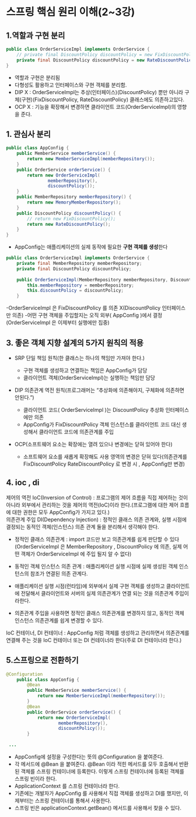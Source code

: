 # 스프링 핵심 원리 이해(2~3강)
## 1.역할과 구현 분리

```java
public class OrderServiceImpl implements OrderService {
	// private final DiscountPolicy discountPolicy = new FixDiscountPolicy();
	private final DiscountPolicy discountPolicy = new RateDiscountPolicy();
}
```

- 역할과 구현은 분리됨
- 다형성도 활용하고 인터페이스와 구현 객체를 분리함.
- DIP X : OrderServiceImpl는 추상(인터페이스)(DiscountPolicy) 뿐만 아니라 구체(구현)(FixDiscountPolicy, RateDiscountPolicy) 클래스에도 의존하고있다.
- OCP X : 기능을 확장해서 변경하면 클라이언트 코드(OrderServiceImpl)의 영향을 준다. 

## 1. 관심사 분리
```java
public class AppConfig {
	public MemberService memberService() {
		return new MemberServiceImpl(memberRepository());
	}
	public OrderService orderService() {
		return new OrderServiceImpl(
				memberRepository(),
				discountPolicy());
	}
	public MemberRepository memberRepository() {
		return new MemoryMemberRepository();
	}
	public DiscountPolicy discountPolicy() {
		// return new FixDiscountPolicy();
		return new RateDiscountPolicy();
	}
}
```
- AppConfig는 애플리케이션의 실제 동작에 필요한 **구현 객체를 생성**한다

```java
public class OrderServiceImpl implements OrderService {
	private final MemberRepository memberRepository;
	private final DiscountPolicy discountPolicy;
	
	public OrderServiceImpl(MemberRepository memberRepository, DiscountPolicy discountPolicy) {
		this.memberRepository = memberRepository;
		this.discountPolicy = discountPolicy;
	}
```
-OrderServiceImpl 은 FixDiscountPolicy 를 의존 X(DiscountPolicy 인터페이스만 의존)
-어떤 구현 객체을 주입할지는 오직 외부( AppConfig )에서 결정 (OrderServiceImpl 은 이제부터 실행에만 집중)


## 3. 좋은 객체 지향 설계의 5가지 원칙의 적용
- SRP 단일 책임 원칙(한 클래스는 하나의 책임만 가져야 한다.)
  - 구현 객체를 생성하고 연결하는 책임은 AppConfig가 담당
  - 클라이언트 객체(OrderServiceImpl)는 실행하는 책임만 담당
  
- DIP 의존관계 역전 원칙(프로그래머는 “추상화에 의존해야지, 구체화에 의존하면 안된다.”)
  - 클라이언트 코드( OrderServiceImpl )는 DiscountPolicy 추상화 인터페이스에만 의존
  - AppConfig가 FixDiscountPolicy 객체 인스턴스를 클라이언트 코드 대신 생성해서 클라이언트 코드에 의존관계를 주입

- OCP(소프트웨어 요소는 확장에는 열려 있으나 변경에는 닫혀 있어야 한다)
  - 소프트웨어 요소를 새롭게 확장해도 사용 영역의 변경은 닫혀 있다(의존관계를 FixDiscountPolicy RateDiscountPolicy 로 변경 시 , AppConfig만 변경)


## 4. ioc , di
제어의 역전 IoC(Inversion of Control) : 프로그램의 제어 흐름을 직접 제어하는 것이 아니라 외부에서 관리하는 것을 제어의 역전(IoC)이라 한다.(프로그램에 대한 제어 흐름에 대한 권한은 모두 AppConfig가 가지고 있다.)  
의존관계 주입 DI(Dependency Injection) : 정적인 클래스 의존 관계와, 실행 시점에 결정되는 동적인 객체(인스턴스) 의존 관계 둘을 분리해서 생각해야 한다.
- 정적인 클래스 의존관계 : import 코드만 보고 의존관계를 쉽게 판단할 수 있다(OrderServiceImpl 은 MemberRepository , DiscountPolicy 에 의존, 실제 어떤 객체가 OrderServiceImpl 에 주입 될지 알 수 없다)

-  동적인 객체 인스턴스 의존 관계 : 애플리케이션 실행 시점에 실제 생성된 객체 인스턴스의 참조가 연결된 의존 관계다.

- 애플리케이션 실행 시점(런타임)에 외부에서 실제 구현 객체를 생성하고 클라이언트에 전달해서 클라이언트와 서버의 실제 의존관계가 연결 되는 것을 의존관계 주입이라한다.
- 의존관계 주입을 사용하면 정적인 클래스 의존관계를 변경하지 않고, 동적인 객체 인스턴스 의존관계를 쉽게 변경할 수 있다.

IoC 컨테이너, DI 컨테이너 : AppConfig 처럼 객체를 생성하고 관리하면서 의존관계를 연결해 주는 것을 IoC 컨테이너 또는 DI 컨테이너라 한다(주로 DI 컨테이너라 한다.)

## 5.스프링으로 전환하기
```java
@Configuration
	public class AppConfig {
		@Bean
		public MemberService memberService() {
			return new MemberServiceImpl(memberRepository());
		}
		@Bean
		public OrderService orderService() {
			return new OrderServiceImpl(
					memberRepository(),
					discountPolicy());
		}
		
 ...
```

- AppConfig에 설정을 구성한다는 뜻의 @Configuration 을 붙여준다.
- 각 메서드에 @Bean 을 붙여준다. @Bean 이라 적힌 메서드를 모두 호출해서 반환된 객체를 스프링 컨테이너에 등록한다. 이렇게 스프링 컨테이너에 등록된 객체를 스프링 빈이라 한다.
- ApplicationContext 를 스프링 컨테이너라 한다.
- 기존에는 개발자가 AppConfig 를 사용해서 직접 객체를 생성하고 DI를 했지만, 이제부터는 스프링 컨테이너를 통해서 사용한다.
- 스프링 빈은 applicationContext.getBean() 메서드를 사용해서 찾을 수 있다.
